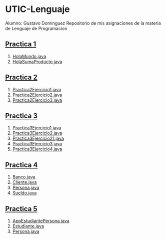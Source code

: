 # UTIC-Lenguaje

Alumno: Gustavo Dominguez
Repositorio de mis asignaciones de la materia de Lenguaje de Programacion

## [Practica 1](PRACTICA01)

1. [HolaMundo.java](PRACTICA01/HolaMundo.java)
2. [HolaSumaProducto.java](PRACTICA01/SumaProduct0.java)

## [Practica 2](PRACTICA02)

1. [Practica2Ejercicio1.java](PRACTICA02/Practica2Ejercicio1.java)
2. [Practica2Ejercicio2.java](PRACTICA02/Practica2Ejercicio2.java)
3. [Practica2Ejercicio3.java](PRACTICA02/Practica2Ejercicio3.java)

## [Practica 3](PRACTICA03)

1. [Practica3Ejercicio1.java](PRACTICA03/Practica3Ejercicio1.java)
2. [Practica3Ejercicio2.java](PRACTICA03/Practica3Ejercicio2.java)
3. [Practica3Ejercicio21.java](PRACTICA03/Practica3Ejercicio21.java)
4. [Practica3Ejercicio3.java](PRACTICA03/Practica3Ejercicio3.java)
5. [Practica3Ejercicio4.java](PRACTICA03/Practica3Ejercicio4.java)

## [Practica 4](PRACTICA04)

1. [Banco.java](PRACTICA04/Banco.java)
2. [Cliente.java](PRACTICA04/Cliente.java)
3. [Persona.java](PRACTICA04/Persona.java)
4. [Sueldo.java](PRACTICA04/Sueldo.java)

## [Practica 5](PRACTICA05)

1. [AppEstudiantePersona.java](PRACTICA05/AppEstudiantePersona.java)
2. [Estudiante.java](PRACTICA05/Estudiante.java)
3. [Persona.java](PRACTICA05/Persona.java)
